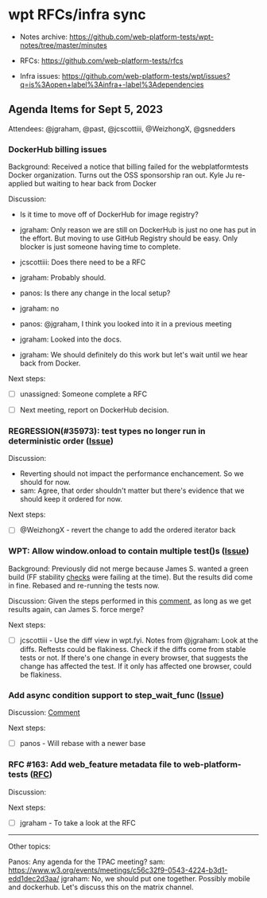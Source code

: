 # wpt RFCs/infra sync

* Notes archive: https://github.com/web-platform-tests/wpt-notes/tree/master/minutes

* RFCs: https://github.com/web-platform-tests/rfcs

* Infra issues: https://github.com/web-platform-tests/wpt/issues?q=is%3Aopen+label%3Ainfra+-label%3Adependencies

## Agenda Items for Sept 5, 2023

Attendees: @jgraham, @past, @jcscottiii, @WeizhongX, @gsnedders 


### DockerHub billing issues

Background: Received a notice that billing failed for the webplatformtests Docker organization. Turns out the OSS sponsorship ran out. Kyle Ju re-applied but waiting to hear back from Docker

Discussion:
- Is it time to move off of DockerHub for image registry?

- jgraham: Only reason we are still on DockerHub is just no one has put in the effort. But moving to use GitHub Registry should be easy. Only blocker is just someone having time to complete.
- jcscottiii: Does there need to be a RFC
- jgraham: Probably should.
- panos: Is there any change in the local setup?
- jgraham: no
- panos: @jgraham, I think you looked into it in a previous meeting
- jgraham: Looked into the docs.
- jgraham: We should definitely do this work but let's wait until we hear back from Docker.

Next steps:
- [ ] unassigned: Someone complete a RFC
- [ ] Next meeting, report on DockerHub decision.


### REGRESSION(#35973): test types no longer run in deterministic order ([Issue](https://github.com/web-platform-tests/wpt/issues/41476))

Discussion:
- Reverting should not impact the performance enchancement. So we should for now.
- sam: Agree, that order shouldn't matter but there's evidence that we should keep it ordered for now.

Next steps:

- [ ] @WeizhongX - revert the change to add the ordered iterator back



### WPT: Allow window.onload to contain multiple test()s ([Issue](https://github.com/web-platform-tests/wpt/pull/38806))

Background: Previously did not merge because James S. wanted a green build (FF stability [checks](https://github.com/web-platform-tests/wpt/runs/14949853035) were failing at the time). But the results did come in fine. Rebased and re-running the tests now.

Discussion: Given the steps performed in this [comment](https://github.com/web-platform-tests/wpt/pull/38806#issuecomment-1625407955), as long as we get results again, can James S. force merge?

Next steps:
- [ ] jcscottiii - Use the diff view in wpt.fyi.  Notes from @jgraham: Look at the diffs. Reftests could be flakiness. Check if the diffs come from stable tests or not. If there's one change in every browser, that suggests the change has affected the test. If it only has affected one browser, could be flakiness.

### Add async condition support to step_wait_func ([Issue](https://github.com/web-platform-tests/wpt/pull/34289))

Discussion: [Comment](https://github.com/web-platform-tests/wpt/pull/34289#issuecomment-1695927090)

Next steps:
- [ ] panos - Will rebase with a newer base

### RFC #163: Add web_feature metadata file to web-platform-tests ([RFC](https://github.com/web-platform-tests/rfcs/pull/163))

Discussion:

Next steps:
- [ ] jgraham - To take a look at the RFC


---

Other topics:

Panos: Any agenda for the TPAC meeting?
sam: https://www.w3.org/events/meetings/c56c32f9-0543-4224-b3d1-edd1dec2d3aa/
jgraham: No, we should put one together. Possibly mobile and dockerhub. Let's discuss this on the matrix channel.
